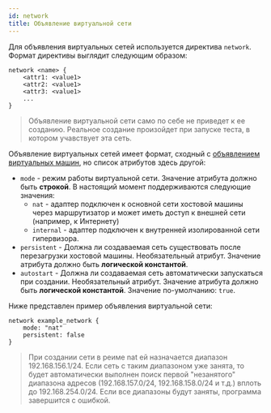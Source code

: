 ```yaml
---
id: network
title: Объявление виртуальной сети
---
```


Для объявления виртуальных сетей используется директива `network`.
Формат директивы выглядит следующим образом:

	network <name> {
	    <attr1: <value1>
	    <attr2: <value1>
	    <attr3: <value1>
	    ...
	}

> Объявление виртуальной сети само по себе не приведет к ее созданию.
> Реальное создание произойдет при запуске теста, в котором учавствует эта
> сеть.

Объявление виртуальных сетей имеет формат, сходный с
[объявлением виртуальных машин](machine),
но список атрибутов здесь другой:

- `mode` - режим работы виртуальной сети. Значение атрибута должно
  быть **строкой**. В настоящий момент поддерживаются следующие
  значения:
  - `nat` - адаптер подключен к основной сети хостовой машины
    через маршрутизатор и может иметь доступ к внешней сети
    (например, к Интернету)
  - `internal` - адаптер подключен к внутренней изолированной
    сети гипервизора.
- `persistent` - Должна ли создаваемая сеть существовать после
  перезагрузки хостовой машины. Необязательный атрибут. Значение
  атрибута должно быть **логической константой**.
- `autostart` - Должна ли создаваемая сеть автоматически запускаться
  при создании. Необязательный атрибут. Значение атрибута должно
  быть **логической константой**. Значение по-умолчанию: `true`.

Ниже представлен пример объявления виртуальной сети:

```
network example_network {
    mode: "nat"
    persistent: false
}
```

> При создании сети в реиме nat ей назначается диапазон 192.168.156.1/24.
> Если сеть с таким диапазоном уже занята, то будет автоматически выполнен
> поиск первой \"незанятого\" диапазона адресов (192.168.157.0/24,
> 192.168.158.0/24 и т.д.) вплоть до 192.168.254.0/24. Если все диапазоны
> будут заняты, программа завершится с ошибкой.
